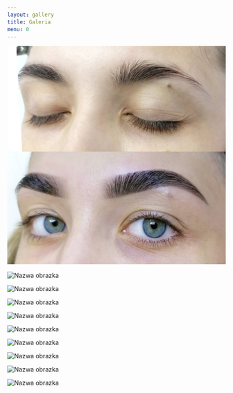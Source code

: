 ```yaml
---
layout: gallery
title: Galeria
menu: 0
---
```


<!--
Optymalna szerokość obrazka: 708px (mniejsze zostaną rozciągnięte, większe zmniejszone w razie potrzeby).

Aby uzyskać kwadraty oryginalne obrazki musza być kwadratowe
(ogólnie obrazki moga mieć dowolne ale takie same proporcje).

Zmień liczbę w polu menu z 0 na konkretną by pokazać galerię w menu.

Pamiętaj by zostawiać odstęp jednej linii pomiędzy kodem obrazków jak w przykładzie poniżej.

Dla lokalnych obrazków podaj względną ścieżkę, np:
![Nazwa obrazka](examples//public/images/examples/A.jpg)
 -->

![Nazwa obrazka](/public/images/examples/A.jpg)

![Nazwa obrazka](http://placekitten.com/g/708/708)

![Nazwa obrazka](http://placekitten.com/g/512/512)

![Nazwa obrazka](http://placekitten.com/g/800/800)

![Nazwa obrazka](http://placekitten.com/g/420/420)

![Nazwa obrazka](http://placekitten.com/g/330/330)

![Nazwa obrazka](http://placekitten.com/g/600/600)

![Nazwa obrazka](http://placekitten.com/g/900/900)

![Nazwa obrazka](http://placekitten.com/g/960/960)

![Nazwa obrazka](http://placekitten.com/g/1024/1024)

